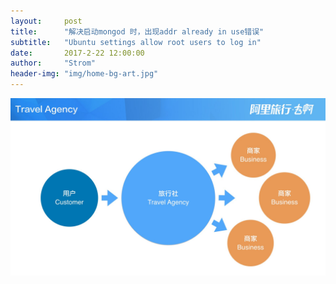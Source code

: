 ```yaml
---
layout:     post
title:      "解决启动mongod 时，出现addr already in use错误"
subtitle:   "Ubuntu settings allow root users to log in"
date:       2017-2-22 12:00:00
author:     "Strom"
header-img: "img/home-bg-art.jpg"
---
```

![img](/img/in-post/post-alitrip-pd/post-alitrip-pd.013.jpg)
